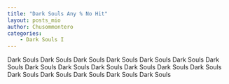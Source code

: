 ```yaml
---
title: "Dark Souls Any % No Hit"
layout: posts_mio
author: Chusommontero
categories: 
    - Dark Souls I
---
```


<style>
    img {
        size: 100px 100px;
        background-position: top left;
    }
</style>

Dark Souls 
Dark Souls 
Dark Souls 
Dark Souls 
Dark Souls 
Dark Souls 
Dark Souls 
Dark Souls 
Dark Souls 
Dark Souls 
Dark Souls 
Dark Souls 
Dark Souls 
Dark Souls 
Dark Souls 
Dark Souls 
Dark Souls 
Dark Souls 